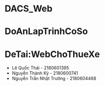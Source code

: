# DACS_Web
# DoAnLapTrinhCoSo
# DeTai:WebChoThueXe
+ Lê Quốc Thái - 2180601395
+ Nguyễn Thành Kỷ - 2180600741
+ Nguyễn Trần Nhật Trường - 2180604468